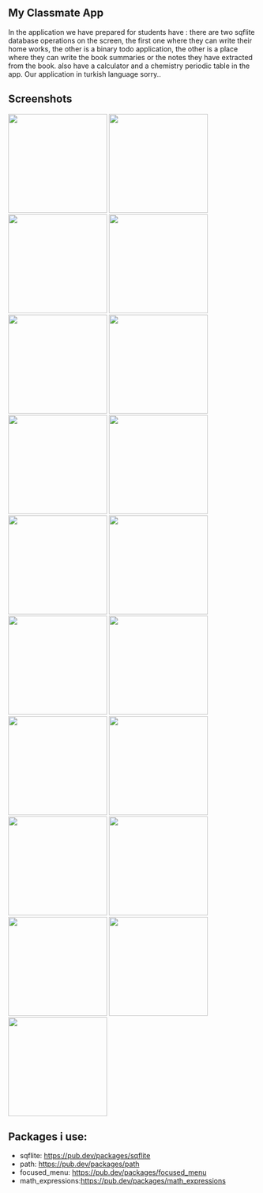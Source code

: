
## My Classmate App

In the application we have prepared for students have : there are two sqflite database operations on the screen, the first one where they can write their home works, the other is a binary todo application, the other is a place where they can write the book summaries or the notes they have extracted from the book. also have a calculator and a chemistry periodic table in the app. Our application in turkish language sorry..  


## Screenshots
<img src="https://github.com/theiskaa/myclassmate/blob/master/assets/screenshot/1.jpeg" width="200">  <img src="https://github.com/theiskaa/myclassmate/blob/master/assets/screenshot/2.jpeg" width="200">  <img src="https://github.com/theiskaa/myclassmate/blob/master/assets/screenshot/3.jpeg" width="200">  <img src="https://github.com/theiskaa/myclassmate/blob/master/assets/screenshot/4.jpeg" width="200">  <img src="https://github.com/theiskaa/myclassmate/blob/master/assets/screenshot/5.jpeg" width="200">  <img src="https://github.com/theiskaa/myclassmate/blob/master/assets/screenshot/6.jpeg" width="200">  <img src="https://github.com/theiskaa/myclassmate/blob/master/assets/screenshot/7.jpeg" width="200">  <img src="https://github.com/theiskaa/myclassmate/blob/master/assets/screenshot/8.jpeg" width="200">  <img src="https://github.com/theiskaa/myclassmate/blob/master/assets/screenshot/9.jpeg" width="200">  <img src="https://github.com/theiskaa/myclassmate/blob/master/assets/screenshot/10.jpeg" width="200">  <img src="https://github.com/theiskaa/myclassmate/blob/master/assets/screenshot/11.jpeg" width="200">  <img src="https://github.com/theiskaa/myclassmate/blob/master/assets/screenshot/12.jpeg" width="200">  <img src="https://github.com/theiskaa/myclassmate/blob/master/assets/screenshot/13.jpeg" width="200">  <img src="https://github.com/theiskaa/myclassmate/blob/master/assets/screenshot/14.jpeg" width="200">  <img src="https://github.com/theiskaa/myclassmate/blob/master/assets/screenshot/15.jpeg" width="200">  <img src="https://github.com/theiskaa/myclassmate/blob/master/assets/screenshot/16.jpeg" width="200">  <img src="https://github.com/theiskaa/myclassmate/blob/master/assets/screenshot/17.jpeg" width="200">  <img src="https://github.com/theiskaa/myclassmate/blob/master/assets/screenshot/18.jpeg" width="200">  <img src="https://github.com/theiskaa/myclassmate/blob/master/assets/screenshot/19.jpeg" width="200"> 


## Packages i use:
- sqflite: https://pub.dev/packages/sqflite
- path: https://pub.dev/packages/path
- focused_menu: https://pub.dev/packages/focused_menu
- math_expressions:https://pub.dev/packages/math_expressions
